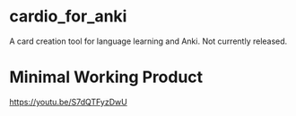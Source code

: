 # cardio_for_anki
A card creation tool for language learning and Anki. Not currently released.

# Minimal Working Product

https://youtu.be/S7dQTFyzDwU
